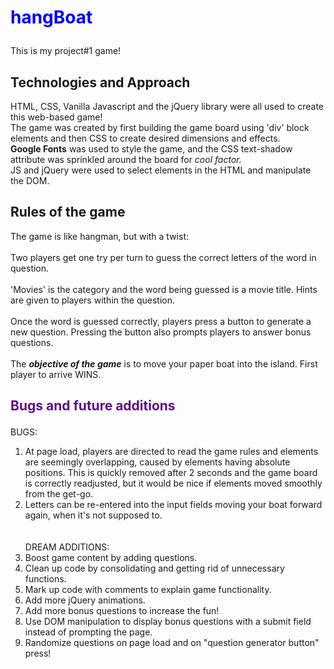 # <p style= 'color: blue'>hangBoat</p>
This is my project#1 game!

## Technologies and Approach
HTML, CSS, Vanilla Javascript and the jQuery library were all used to create this web-based game! </br>
The game was created by first building the game board using 'div' block elements and then CSS to create desired dimensions and effects. </br>
<b>Google Fonts</b> was used to style the game, and the CSS text-shadow attribute was sprinkled around the board for <i>cool factor.</i></br>
JS and jQuery were used to select elements in the HTML and manipulate the DOM.

## Rules of the game
The game is like hangman, but with a twist: </br></br> Two players get one try per turn to guess the correct letters of the word in question. </br> </br>
'Movies' is the category and the word being guessed is a movie title. Hints are given to players within the question. </br> </br>
Once the word is guessed correctly, players press a button to generate a new question. Pressing the button also prompts players to answer bonus questions. </br> </br> 
The <i><b>objective of the game</i></b> is to move your paper boat into the island. First player to arrive WINS.

## <p style= 'color: #5f0f82'>Bugs and future additions</p>
BUGS: </br> 
1. At page load, players are directed to read the game rules and elements are seemingly overlapping, caused by elements having absolute positions. This is quickly removed after 2 seconds and the game board is correctly readjusted, but it would be nice if elements moved smoothly from the get-go. </br>
2. Letters can be re-entered into the input fields moving your boat forward again, when it's not supposed to. </br>
</br></br>
DREAM ADDITIONS: </br>
1. Boost game content by adding questions.</br>
2. Clean up code by consolidating and getting rid of unnecessary functions.</br>
3. Mark up code with comments to explain game functionality.</br>
4. Add more jQuery animations. </br>
5. Add more bonus questions to increase the fun! </br>
6. Use DOM manipulation to display bonus questions with a submit field instead of prompting the page.</br>
7. Randomize questions on page load and on "question generator button" press!


